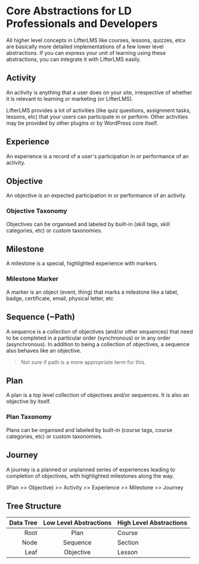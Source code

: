 # Core Abstractions for LD Professionals and Developers

All higher level concepts in LifterLMS like courses, lessons, quizzes, etcx are basically more detailed implementations of a few lower level abstractions. If you can express your unit of learning using these abstractions, you can integrate it with LifterLMS easily.

## Activity

An activity is anything that a user does on your site, irrespective of whether it is relevant to learning or marketing (or LifterLMS).

LifterLMS provides a lot of activities (like quiz questions, assignment tasks, lessons, etc) that your users can participate in or perform. Other activities may be provided by other plugins or by WordPress core itself.

## Experience

An experience is a record of a user's participation in or performance of an activity.

## Objective

An objective is an expected participation in or performance of an activity.

### Objective Taxonomy

Objectives can be organised and labeled by built-in (skill tags, skill categories, etc) or custom taxonomies.

## Milestone

A milestone is a special, highlighted experience with markers.

### Milestone Marker

A marker is an object (event, thing) that marks a milestone like a label, badge, certificate, email, physical letter, etc

## Sequence (~Path)

A sequence is a collection of objectives (and/or other sequences) that need to be completed in a particular order (synchronous) or in any order (asynchronous). In addition to being a collection of objectives, a sequence also behaves like an objective.

> Not sure if path is a more appropriate term for this.

## Plan

A plan is a top level collection of objectives and/or sequences. It is also an objective by itself.

### Plan Taxonomy

Plans can be organised and labeled by built-in (course tags, course categories, etc) or custom taxonomies.

## Journey

A journey is a planned or unplanned series of experiences leading to completion of objectives, with highlighted milestones along the way.

(Plan >> Objective) >> Activity >> Experience >> Milestone >> Journey

## Tree Structure

| Data Tree | Low Level Abstractions | High Level Abstractions |
| --------: | :--------------------: | :---------------------- |
| Root | Plan | Course |
| Node | Sequence | Section |
| Leaf | Objective | Lesson |
